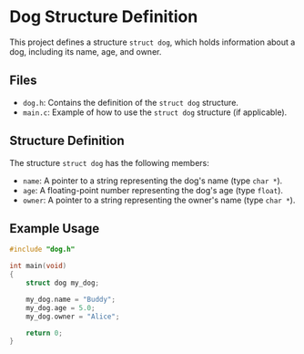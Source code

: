 # Dog Structure Definition

This project defines a structure `struct dog`, which holds information about a dog, including its name, age, and owner.

## Files

- `dog.h`: Contains the definition of the `struct dog` structure.
- `main.c`: Example of how to use the `struct dog` structure (if applicable).

## Structure Definition

The structure `struct dog` has the following members:

- `name`: A pointer to a string representing the dog's name (type `char *`).
- `age`: A floating-point number representing the dog's age (type `float`).
- `owner`: A pointer to a string representing the owner's name (type `char *`).

## Example Usage

```c
#include "dog.h"

int main(void)
{
	struct dog my_dog;

	my_dog.name = "Buddy";
	my_dog.age = 5.0;
	my_dog.owner = "Alice";

	return 0;
}

